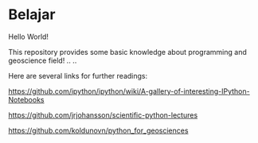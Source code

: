 # Belajar

Hello World!

This repository provides some basic knowledge about programming and geoscience field!
..
..






Here are several links for further readings:

https://github.com/ipython/ipython/wiki/A-gallery-of-interesting-IPython-Notebooks

https://github.com/jrjohansson/scientific-python-lectures

https://github.com/koldunovn/python_for_geosciences

